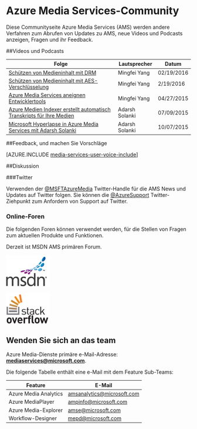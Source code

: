 <properties
    pageTitle="Azure Media Services Community: Übersicht | Microsoft Azure"
    description="Diese Communityseite Azure Media Services (AMS) werden andere Verfahren zum Abrufen von Updates zu AMS, finden Sie unter neuen Videos und Podcasts, Fragen und ihr Feedback. "
    services="media-services"
    documentationCenter=""
    authors="juliako"
    manager="erikre"
    editor=""/>

<tags
    ms.service="media-services"
    ms.workload="media"
    ms.tgt_pltfrm="na"
    ms.devlang="dotnet"
    ms.topic="article"
    ms.date="09/26/2016"  
    ms.author="juliako"/>

# <a name="azure-media-services-community"></a>Azure Media Services-Community  

Diese Communityseite Azure Media Services (AMS) werden andere Verfahren zum Abrufen von Updates zu AMS, neue Videos und Podcasts anzeigen, Fragen und ihr Feedback.   

##<a name="videos-and-podcasts"></a>Videos und Podcasts

Folge|Lautsprecher|Datum
---|---|---
[Schützen von Medieninhalt mit DRM](https://azure.microsoft.com/documentation/videos/azurefridayprotectingyourmediacontentdrm/)|Mingfei Yang|02/19/2016
[Schützen von Medieninhalt mit AES-Verschlüsselung](https://azure.microsoft.com/documentation/videos/azure-media-services-protecting-your-media-content-with-aes-encryption/)|Mingfei Yang|2/19/2016
[Azure Media Services aneignen Entwicklertools](https://azure.microsoft.com/documentation/videos/build-2015-azure-media-services-developer-deep-dive/)|Mingfei Yang|04/27/2015
[Azure Medien Indexer erstellt automatisch Transkripts für Ihre Medien](https://azure.microsoft.com/documentation/videos/azure-media-indexer-autoatically-creates-transcripts-for-your-media-with-adarsh-solanki/)|Adarsh Solanki|07/09/2015
[Microsoft Hyperlapse in Azure Media Services mit Adarsh Solanki](https://azure.microsoft.com/documentation/videos/microsoft-hyperlapse-in-azure-media-services-with-adarsh-solanki/)|Adarsh Solanki|10/07/2015

##<a name="provide-feedback-and-make-suggestions"></a>Feedback, und machen Sie Vorschläge

[AZURE.INCLUDE [media-services-user-voice-include](../../includes/media-services-user-voice-include.md)]

##<a name="discussion"></a>Diskussion

###<a name="twitter"></a>Twitter

Verwenden der [@MSFTAzureMedia](https://twitter.com/MSFTAzureMedia) Twitter-Handle für die AMS News und Updates auf Twitter folgen. Sie können die [@AzureSupport](https://twitter.com/azuresupport) Twitter-Ziehpunkt zum Anfordern von Support auf Twitter.  
 
### <a name="online-forums"></a>Online-Foren

Die folgenden Foren können verwendet werden, für die Stellen von Fragen zum aktuellen Produkte und Funktionen.

Derzeit ist MSDN AMS primären Forum.

[![MSDN](./media/media-services-community/msdn.png)](https://social.msdn.microsoft.com/forums/azure/home?forum=MediaServices) 

[![StackOverflow](./media/media-services-community/stack-overflow.png)](http://stackoverflow.com/questions/tagged/azure-media-services) 

## <a name="contact-the-team"></a>Wenden Sie sich an das team

Azure Media-Dienste primäre e-Mail-Adresse: **mediaservices@microsoft.com**.

Die folgende Tabelle enthält eine e-Mail mit dem Feature Sub-Teams:

Feature|E-Mail
---|---
Azure Media Analytics|amsanalytics@microsoft.com
Azure MediaPlayer|ampinfo@microsoft.com 
Azure Media-Explorer|amse@microsoft.com
Workflow-Designer|mepd@microsoft.com
